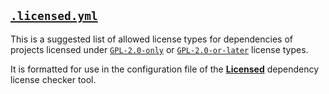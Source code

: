 ## [`.licensed.yml`](.licensed.yml)

This is a suggested list of allowed license types for dependencies of projects licensed under [`GPL-2.0-only`](https://spdx.org/licenses/GPL-2.0-only.html) or [`GPL-2.0-or-later`](https://spdx.org/licenses/GPL-2.0-or-later.html) license types.

It is formatted for use in the configuration file of the [**Licensed**](https://github.com/github/licensed) dependency license checker tool.
